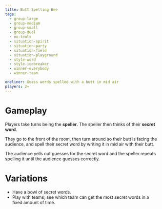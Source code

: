 ```yaml
---
title: Butt Spelling Bee
tags:
  - group-large
  - group-medium
  - group-small
  - group-duel
  - no-tools
  - situation-spirit
  - situation-party
  - situation-field
  - situation-playground
  - style-word
  - style-icebreaker
  - winner-everybody
  - winner-team

oneliner: Guess words spelled with a butt in mid air
players: 2+
---
```

# Gameplay

Players take turns being the **speller**. The speller then thinks of their **secret word**.

They go to the front of the room, then turn around so their butt is facing the audience, and spell their secret word by writing it in mid air with their butt.

The audience yells out guesses for the secret word and the speller repeats spelling it until the audience guesses correctly.

# Variations

- Have a bowl of secret words.
- Play with teams; see which team can get the most secret words in a fixed amount of time.
